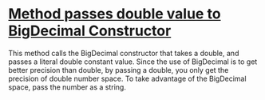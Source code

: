 # [Method passes double value to BigDecimal Constructor](http://fb-contrib.sourceforge.net/bugdescriptions.html#SPP_USE_BIGDECIMAL_STRING_CTOR)

This method calls the BigDecimal constructor that takes a double, and passes a literal double constant value. Since
			the use of BigDecimal is to get better precision than double, by passing a double, you only get the precision of double number
			space. To take advantage of the BigDecimal space, pass the number as a string.